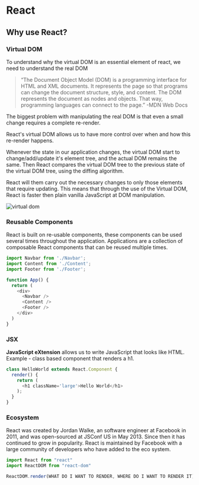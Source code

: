 # React

## Why use React?
### Virtual DOM
To understand why the virtual DOM is an essential element of react, we need to understand the real DOM
> “The Document Object Model (DOM) is a programming interface for HTML and XML documents. It represents the page so that programs can change the document structure, style, and content. The DOM represents the document as nodes and objects. That way, programming languages can connect to the page.”
> -MDN Web Docs

The biggest problem with manipulating the real DOM is that even a small change requires a complete re-render. 

React's virtual DOM allows us to have more control over when and how this re-render happens.

Whenever the state in our application changes, the virtual DOM start to change/add/update it's element tree, and the actual DOM remains the same. Then React compares the virtual DOM tree to the previous state of the virtual DOM tree, using the diffing algorithm. 

React will them carry out the necessary changes to only those elements that require updating. This means that through the use of the Virtual DOM, React is faster then plain vanilla JavaScript at DOM manipulation.

![virtual dom](https://user-images.githubusercontent.com/25591390/101282522-a3270980-37cd-11eb-988f-3cb8f2a1c26e.png)

### Reusable Components
React is built on re-usable components, these components can be used several times throughout the application. Applications are a collection of composable React components that can be reused multiple times.

```js
import Navbar from './Navbar';
import Content from './Content';
import Footer from './Footer';

function App() {
  return ( 
    <div>
      <Navbar />
      <Content />
      <Footer />
    </div>
  )
}
```
### JSX
**JavaScript eXtension** allows us to write JavaScript that looks like HTML.
Example - class based component that renders a h1. 
```js
class HelloWorld extends React.Component {
  render() {
    return (
      <h1 className='large'>Hello World</h1>
    );
  }
}
```

### Ecosystem
React was created by Jordan Walke, an software engineer at Facebook in 2011, and was open-sourced at JSConf US in May 2013. Since then it has continued to grow in popularity. React is maintained by Facebook with a large community of developers who have added to the eco system.

```js
import React from "react"
import ReactDOM from "react-dom"

ReactDOM.render(WHAT DO I WANT TO RENDER, WHERE DO I WANT TO RENDER IT)

```